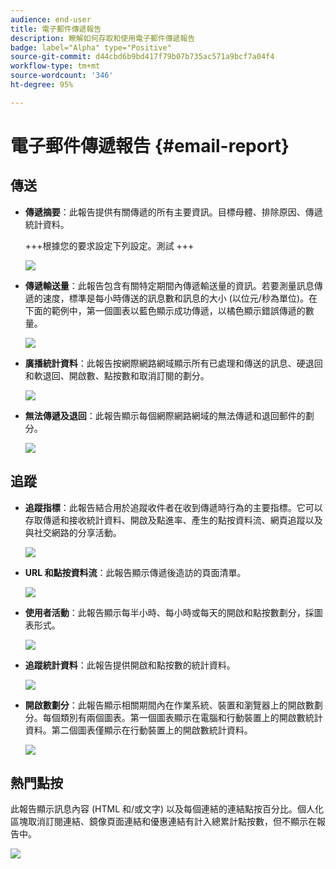 ```yaml
---
audience: end-user
title: 電子郵件傳遞報告
description: 瞭解如何存取和使用電子郵件傳遞報告
badge: label="Alpha" type="Positive"
source-git-commit: d44cbd6b9bd417f79b07b735ac571a9bcf7a04f4
workflow-type: tm+mt
source-wordcount: '346'
ht-degree: 95%

---
```


# 電子郵件傳遞報告 {#email-report}

## 傳送

* **傳遞摘要**：此報告提供有關傳遞的所有主要資訊。目標母體、排除原因、傳遞統計資料。

  +++根據您的要求設定下列設定。測試
+++

  ![](assets/reporting3.png)

* **傳遞輸送量**：此報告包含有關特定期間內傳遞輸送量的資訊。若要測量訊息傳遞的速度，標準是每小時傳送的訊息數和訊息的大小 (以位元/秒為單位)。在下面的範例中，第一個圖表以藍色顯示成功傳遞，以橘色顯示錯誤傳遞的數量。

  ![](assets/reporting3bis.png)

* **廣播統計資料**：此報告按網際網路網域顯示所有已處理和傳送的訊息、硬退回和軟退回、開啟數、點按數和取消訂閱的劃分。

  ![](assets/reporting4.png)

* **無法傳遞及退回**：此報告顯示每個網際網路網域的無法傳遞和退回郵件的劃分。

  ![](assets/reporting5.png)

## 追蹤

* **追蹤指標**：此報告結合用於追蹤收件者在收到傳遞時行為的主要指標。它可以存取傳遞和接收統計資料、開啟及點進率、產生的點按資料流、網頁追蹤以及與社交網路的分享活動。

  ![](assets/reporting6.png)

* **URL 和點按資料流**：此報告顯示傳遞後造訪的頁面清單。

  ![](assets/reporting7.png)

* **使用者活動**：此報告顯示每半小時、每小時或每天的開啟和點按數劃分，採圖表形式。

  ![](assets/reporting8.png)

* **追蹤統計資料**：此報告提供開啟和點按數的統計資料。

  ![](assets/reporting9.png)

* **開啟數劃分**：此報告顯示相關期間內在作業系統、裝置和瀏覽器上的開啟數劃分。每個類別有兩個圖表。第一個圖表顯示在電腦和行動裝置上的開啟數統計資料。第二個圖表僅顯示在行動裝置上的開啟數統計資料。

  ![](assets/reporting10.png)

## 熱門點按

此報告顯示訊息內容 (HTML 和/或文字) 以及每個連結的連結點按百分比。個人化區塊取消訂閱連結、鏡像頁面連結和優惠連結有計入總累計點按數，但不顯示在報告中。

![](assets/reporting11.png)
